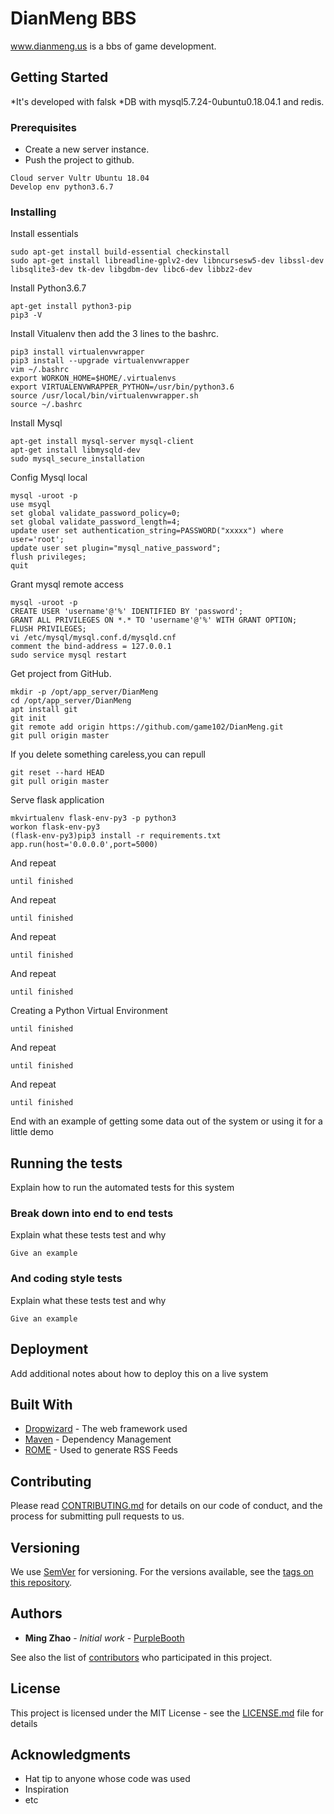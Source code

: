 # DianMeng BBS

www.dianmeng.us is a bbs of game development.

## Getting Started

*It's developed with falsk
*DB with mysql5.7.24-0ubuntu0.18.04.1  and redis.

### Prerequisites

* Create a new server instance.
* Push the project to github.

```
Cloud server Vultr Ubuntu 18.04
Develop env python3.6.7
```

### Installing

Install essentials
```
sudo apt-get install build-essential checkinstall
sudo apt-get install libreadline-gplv2-dev libncursesw5-dev libssl-dev libsqlite3-dev tk-dev libgdbm-dev libc6-dev libbz2-dev
```

Install Python3.6.7 
```
apt-get install python3-pip
pip3 -V
```

Install Vitualenv then add the 3 lines to the bashrc.
```
pip3 install virtualenvwrapper
pip3 install --upgrade virtualenvwrapper
vim ~/.bashrc
export WORKON_HOME=$HOME/.virtualenvs
export VIRTUALENVWRAPPER_PYTHON=/usr/bin/python3.6
source /usr/local/bin/virtualenvwrapper.sh
source ~/.bashrc
```

Install Mysql
```
apt-get install mysql-server mysql-client
apt-get install libmysqld-dev
sudo mysql_secure_installation
```

Config Mysql local
```
mysql -uroot -p
use msyql
set global validate_password_policy=0;
set global validate_password_length=4;
update user set authentication_string=PASSWORD("xxxxx") where user='root';
update user set plugin="mysql_native_password";
flush privileges;
quit
```

Grant mysql remote access
```
mysql -uroot -p  
CREATE USER 'username'@'%' IDENTIFIED BY 'password';
GRANT ALL PRIVILEGES ON *.* TO 'username'@'%' WITH GRANT OPTION;
FLUSH PRIVILEGES;
vi /etc/mysql/mysql.conf.d/mysqld.cnf
comment the bind-address = 127.0.0.1
sudo service mysql restart
```

Get project from GitHub.
```
mkdir -p /opt/app_server/DianMeng
cd /opt/app_server/DianMeng
apt install git
git init
git remote add origin https://github.com/game102/DianMeng.git
git pull origin master
```

If you delete something careless,you can repull
```
git reset --hard HEAD
git pull origin master
```

Serve flask application
```
mkvirtualenv flask-env-py3 -p python3
workon flask-env-py3
(flask-env-py3)pip3 install -r requirements.txt
app.run(host='0.0.0.0',port=5000)
```

And repeat
```
until finished
```

And repeat
```
until finished
```

And repeat
```
until finished
```

And repeat
```
until finished
```
Creating a Python Virtual Environment
```
until finished
```



And repeat

```
until finished
```

And repeat

```
until finished
```

End with an example of getting some data out of the system or using it for a little demo

## Running the tests

Explain how to run the automated tests for this system

### Break down into end to end tests

Explain what these tests test and why

```
Give an example
```

### And coding style tests

Explain what these tests test and why

```
Give an example
```

## Deployment

Add additional notes about how to deploy this on a live system

## Built With

* [Dropwizard](http://www.dropwizard.io/1.0.2/docs/) - The web framework used
* [Maven](https://maven.apache.org/) - Dependency Management
* [ROME](https://rometools.github.io/rome/) - Used to generate RSS Feeds

## Contributing

Please read [CONTRIBUTING.md](https://gist.github.com/PurpleBooth/b24679402957c63ec426) for details on our code of conduct, and the process for submitting pull requests to us.

## Versioning

We use [SemVer](http://semver.org/) for versioning. For the versions available, see the [tags on this repository](https://github.com/your/project/tags). 

## Authors

* **Ming Zhao** - *Initial work* - [PurpleBooth](https://github.com/game102)

See also the list of [contributors](https://github.com/your/project/contributors) who participated in this project.

## License

This project is licensed under the MIT License - see the [LICENSE.md](LICENSE.md) file for details

## Acknowledgments

* Hat tip to anyone whose code was used
* Inspiration
* etc

